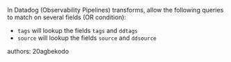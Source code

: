 In Datadog (Observability Pipelines) transforms, allow the following queries to match on several fields (OR condition):
- `tags` will lookup the fields `tags` and `ddtags`
- `source` will lookup the fields `source` and `ddsource`

authors: 20agbekodo
